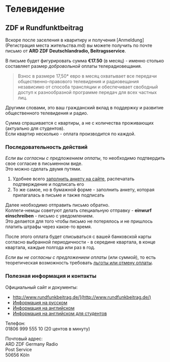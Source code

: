 # Телевидение

## ZDF и Rundfunktbeitrag

Вскоре после заселения в кваритиру и получения [Anmeldung](Регистрация места жительства.md) вы можете получить по почте письмо от **ARD ZDF Deutschlandradio, Beitragsservice**.

В письме будет фигурировать сумма **€17.50** (в месяц) - именно столько составляет размер _добровольной_ оплаты телерадиовещания.

> Взнос в размере 17,50* евро в месяц охватывает все передачи общественно-правового телевидения и радиовещания независимо от способа трансляции и обеспечивает свободный доступ к разнообразной программе передач для всех частных лиц. 

Другими словами, это ваш гражданский вклад в поддержку и развитие общественного телевидения и радио.

Сумма спрашивается с квартиры, а не с количества проживающих (актуально для студентов).  
Если квартир несколько - оплата производится по каждой.


### Последовательность действий

_Если вы согласны с предложением оплаты_, то необходимо подтвердить свое согласие в письменном виде.  
Это можно сделать двумя путями.

1. Удобнее всего [заполнить анкету на сайте](https://www.rundfunkbeitrag.de/formulare/buergerinnen_und_buerger/anmelden/index_ger.html), распечатать подтверждение и подписать его
2. То же самое, но в бумажной форме - заполнить анкету, которая прилагалась в письме и также подписать

Далее необходимо отправить письмо обратно.  
Коллеги-немцы советуют делать специальную отправку - **einwurf einschreiben** - письмо с уведомлением.  
Это делается для того чтобы письмо не потерялось и не пришлось платить штрафы через какое-то время.

После этого оплата будет списываться с вашей банковской карты согласно выбранной периодичности - в середине квартала, в конце квартала, каждые полгода или раз в год.

_Если вы не согласны с предложением оплаты_ (или суммой), то есть теоретическая возможность требовать [льготы или отмену оплаты](http://www.rundfunkbeitrag.de/e175/e218/Informationen_zur_Befreiung_von_der_Rundfunkbeitragspflicht_und_zur_Ermaessigung.pdf).


### Полезная информация и контакты

Официальный сайт и документы:

- http://www.rundfunkbeitrag.de/](http://www.rundfunkbeitrag.de/)
- [Информация на русском](http://www.rundfunkbeitrag.de/e175/e1634/Informationsflyer_Buerginnen_und_Buerger_russisch.pdf)
- [Информация на английском](http://www.rundfunkbeitrag.de/e175/e198/Informationsflyer_Buergerinnen_und_Buerger_englisch.pdf)
- [Информация на английском для студентов](http://www.rundfunkbeitrag.de/e175/e1584/Informationen_fuer_Studierende_englisch.pdf)

Телефон:  
01806 999 555 10 (20 центов в минуту)

Почтовый адрес:  
ARD ZDF Germany Radio  
Post Service  
50656 Köln

